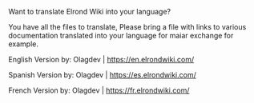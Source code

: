 Want to translate Elrond Wiki into your language?

You have all the files to translate, Please bring a file with links to various documentation translated into your language for maiar exchange for example.


English Version by: Olagdev |  https://en.elrondwiki.com/

Spanish Version by: Olagdev | https://es.elrondwiki.com/

French Version by: Olagdev | https://fr.elrondwiki.com/
